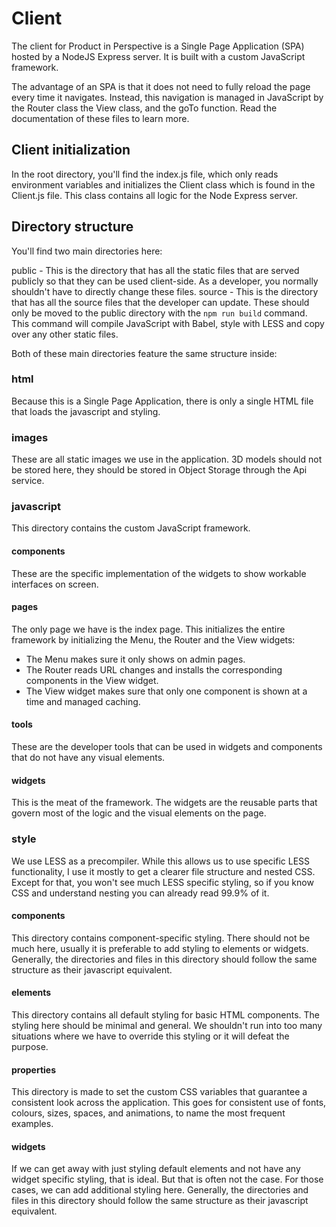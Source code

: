 # Client
The client for Product in Perspective is a Single Page Application (SPA) hosted
by a NodeJS Express server. It is built with a custom JavaScript framework.


The advantage of an SPA is that it does not need to fully reload the page every
time it navigates. Instead, this navigation is managed in JavaScript by the
Router class the View class, and the goTo function. Read the documentation of
these files to learn more.


## Client initialization
In the root directory, you'll find the index.js file, which only reads
environment variables and initializes the Client class which is found in the
Client.js file. This class contains all logic for the Node Express server.


## Directory structure
You'll find two main directories here:

public      - This is the directory that has all the static files that are
              served publicly so that they can be used client-side. As a
              developer, you normally shouldn't have to directly change these
              files.
source      - This is the directory that has all the source files that the
              developer can update. These should only be moved to the public
              directory with the `npm run build` command. This command will
              compile JavaScript with Babel, style with LESS and copy over any
              other static files.


Both of these main directories feature the same structure inside:


### html
Because this is a Single Page Application, there is only a single HTML file that
loads the javascript and styling.


### images
These are all static images we use in the application. 3D models should not be
stored here, they should be stored in Object Storage through the Api service.


### javascript
This directory contains the custom JavaScript framework.


#### components
These are the specific implementation of the widgets to show workable interfaces
on screen.


#### pages
The only page we have is the index page. This initializes the entire framework
by initializing the Menu, the Router and the View widgets:

- The Menu makes sure it only shows on admin pages.
- The Router reads URL changes and installs the corresponding
  components in the View widget.
- The View widget makes sure that only one component is shown at
  a time and managed caching.


#### tools
These are the developer tools that can be used in widgets and components that do
not have any visual elements.


#### widgets
This is the meat of the framework. The widgets are the reusable parts that
govern most of the logic and the visual elements on the page.


### style
We use LESS as a precompiler. While this allows us to use specific LESS
functionality, I use it mostly to get a clearer file structure and nested CSS.
Except for that, you won't see much LESS specific styling, so if you know CSS
and understand nesting you can already read 99.9% of it.


#### components
This directory contains component-specific styling. There should not be much
here, usually it is preferable to add styling to elements or widgets. Generally,
the directories and files in this directory should follow the same structure as
their javascript equivalent.


#### elements
This directory contains all default styling for basic HTML components. The
styling here should be minimal and general. We shouldn't run into too many
situations where we have to override this styling or it will defeat the purpose.


#### properties
This directory is made to set the custom CSS variables that guarantee a
consistent look across the application. This goes for consistent use of fonts,
colours, sizes, spaces, and animations, to name the most frequent examples.


#### widgets
If we can get away with just styling default elements and not have any widget
specific styling, that is ideal. But that is often not the case. For those
cases, we can add additional styling here. Generally, the directories and files
in this directory should follow the same structure as their javascript
equivalent.
